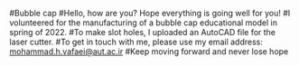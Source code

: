 #Bubble cap
#Hello, how are you? Hope everything is going well for you!
#I volunteered for the manufacturing of a bubble cap educational model in spring of 2022. 
#To make slot holes, I uploaded an AutoCAD file for the laser cutter.
#To get in touch with me, please use my email address: mohammad.h.vafaei@aut.ac.ir
#Keep moving forward and never lose hope
